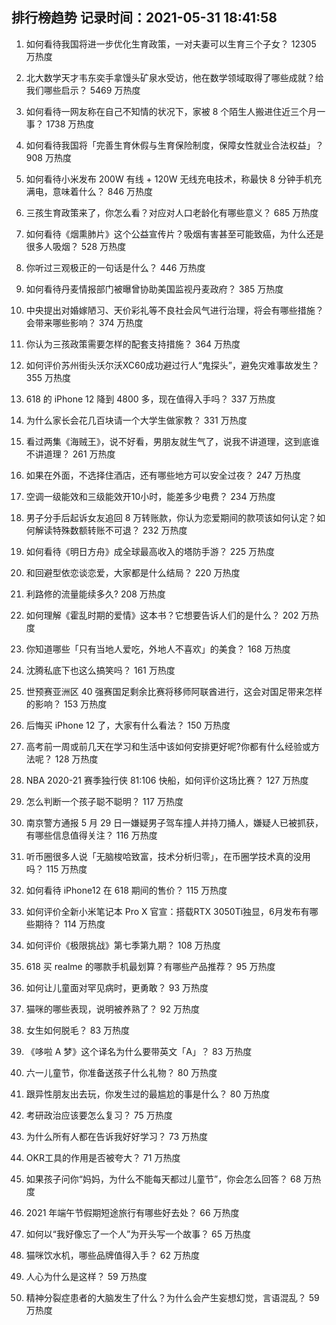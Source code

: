 
## 排行榜趋势 记录时间：2021-05-31 18:41:58
  
  1. 如何看待我国将进一步优化生育政策，一对夫妻可以生育三个子女？ 12305 万热度
    
  2. 北大数学天才韦东奕手拿馒头矿泉水受访，他在数学领域取得了哪些成就？给我们哪些启示？ 5469 万热度
    
  3. 如何看待一网友称在自己不知情的状况下，家被 8 个陌生人搬进住近三个月一事？ 1738 万热度
    
  4. 如何看待我国将「完善生育休假与生育保险制度，保障女性就业合法权益」？ 908 万热度
    
  5. 如何看待小米发布 200W 有线 + 120W 无线充电技术，称最快 8 分钟手机充满电，意味着什么？ 846 万热度
    
  6. 三孩生育政策来了，你怎么看？对应对人口老龄化有哪些意义？ 685 万热度
    
  7. 如何看待《烟熏肺片》这个公益宣传片？吸烟有害甚至可能致癌，为什么还是很多人吸烟？ 528 万热度
    
  8. 你听过三观极正的一句话是什么？ 446 万热度
    
  9. 如何看待丹麦情报部门被曝曾协助美国监视丹麦政府？ 385 万热度
    
  10. 中央提出对婚嫁陋习、天价彩礼等不良社会风气进行治理，将会有哪些措施？会带来哪些影响？ 374 万热度
    
  11. 你认为三孩政策需要怎样的配套支持措施？ 364 万热度
    
  12. 如何评价苏州街头沃尔沃XC60成功避过行人“鬼探头”，避免灾难事故发生？ 355 万热度
    
  13. 618 的 iPhone 12 降到 4800 多，现在值得入手吗？ 337 万热度
    
  14. 为什么家长会花几百块请一个大学生做家教？ 331 万热度
    
  15. 看过两集《海贼王》，说不好看，男朋友就生气了，说我不讲道理，这到底谁不讲道理？ 261 万热度
    
  16. 如果在外面，不选择住酒店，还有哪些地方可以安全过夜？ 247 万热度
    
  17. 空调一级能效和三级能效开10小时，能差多少电费？ 234 万热度
    
  18. 男子分手后起诉女友追回 8 万转账款，你认为恋爱期间的款项该如何认定？如何解读特殊数额转账不可退？ 232 万热度
    
  19. 如何看待《明日方舟》成全球最高收入的塔防手游？ 225 万热度
    
  20. 和回避型依恋谈恋爱，大家都是什么结局？ 220 万热度
    
  21. 利路修的流量能续多久? 208 万热度
    
  22. 如何理解《霍乱时期的爱情》这本书？它想要告诉人们的是什么？ 202 万热度
    
  23. 你知道哪些「只有当地人爱吃，外地人不喜欢」的美食？ 168 万热度
    
  24. 沈腾私底下也这么搞笑吗？ 161 万热度
    
  25. 世预赛亚洲区 40 强赛国足剩余比赛将移师阿联酋进行，这会对国足带来怎样的影响？ 153 万热度
    
  26. 后悔买 iPhone 12 了，大家有什么看法？ 150 万热度
    
  27. 高考前一周或前几天在学习和生活中该如何安排更好呢?你都有什么经验或方法呢？ 128 万热度
    
  28. NBA 2020-21 赛季独行侠 81:106 快船，如何评价这场比赛？ 127 万热度
    
  29. 怎么判断一个孩子聪不聪明？ 117 万热度
    
  30. 南京警方通报 5 月 29 日一嫌疑男子驾车撞人并持刀捅人，嫌疑人已被抓获，有哪些信息值得关注？ 116 万热度
    
  31. 听币圈很多人说「无脑梭哈致富，技术分析归零」，在币圈学技术真的没用吗？ 115 万热度
    
  32. 如何看待 iPhone12 在 618 期间的售价？ 115 万热度
    
  33. 如何评价全新小米笔记本 Pro X 官宣：搭载RTX 3050Ti独显，6月发布有哪些期待？ 114 万热度
    
  34. 如何评价《极限挑战》第七季第九期？ 108 万热度
    
  35. 618 买 realme 的哪款手机最划算？有哪些产品推荐？ 95 万热度
    
  36. 如何让儿童面对罕见病时，更勇敢？ 93 万热度
    
  37. 猫咪的哪些表现，说明被养熟了？ 92 万热度
    
  38. 女生如何脱毛？ 83 万热度
    
  39. 《哆啦 A 梦》这个译名为什么要带英文「A」？ 83 万热度
    
  40. 六一儿童节，你准备送孩子什么礼物？ 80 万热度
    
  41. 跟异性朋友出去玩，你发生过的最尴尬的事是什么？ 80 万热度
    
  42. 考研政治应该要怎么复习？ 75 万热度
    
  43. 为什么所有人都在告诉我好好学习？ 73 万热度
    
  44. OKR工具的作用是否被夸大？ 71 万热度
    
  45. 如果孩子问你“妈妈，为什么不能每天都过儿童节”，你会怎么回答？ 68 万热度
    
  46. 2021 年端午节假期短途旅行有哪些好去处？ 66 万热度
    
  47. 如何以“我好像忘了一个人”为开头写一个故事？ 65 万热度
    
  48. 猫咪饮水机，哪些品牌值得入手？ 62 万热度
    
  49. 人心为什么是这样？ 59 万热度
    
  50. 精神分裂症患者的大脑发生了什么？为什么会产生妄想幻觉，言语混乱？ 59 万热度
    